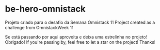 # be-hero-omnistack
Projeto criado para o desafio da Semana Omnistack 11
Project created as a challenge from OmnistackWeek 11

Se está passando por aqui aproveita e deixa uma estrelinha no projeto! Obrigado!
If you're passing by, feel free to let a star on the project! Thanks!
